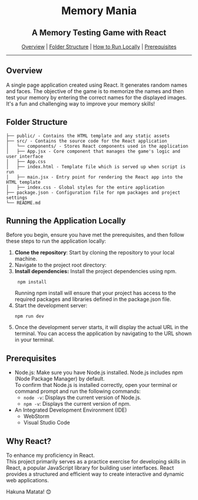 <h1 align="center">Memory Mania</h1>
<h2 align="center">A Memory Testing Game with React</h2>

<div align="center">

[Overview](#overview) |
[Folder Structure](#folder-structure) |
[How to Run Locally](#running-the-application-locally) |
[Prerequisites](#prerequisites)
</div>

---

## Overview
A single page application created using React.
It generates random names and faces.
The objective of the game is to memorize the names and then test your memory by entering the correct names for the displayed images.
It's a fun and challenging way to improve your memory skills!

## Folder Structure
```
├── public/ - Contains the HTML template and any static assets
├── src/ - Contains the source code for the React application
│   └── components/ - Stores React components used in the application
│   ├── App.jsx - Core component that manages the game's logic and user interface
│   ├── App.css
│   ├── index.html - Template file which is served up when script is run
│   ├── main.jsx - Entry point for rendering the React app into the HTML template
│   ├── index.css - Global styles for the entire application
├── package.json - Configuration file for npm packages and project settings
└── README.md
```

## Running the Application Locally
Before you begin, ensure you have met the prerequisites, and then
follow these steps to run the application locally:  
1. **Clone the repository**: Start by cloning the repository to your local machine.
2. Navigate to the project root directory:
3. **Install dependencies:** Install the project dependencies using npm.
   ```shell
    npm install
    ```
   Running npm install will ensure that your project has access to the required packages and libraries defined in the package.json file.
4. Start the development server:
    ```shell
    npm run dev
    ```
5. Once the development server starts,
   it will display the actual URL in the terminal. You can access the application by navigating to the URL shown in your terminal.

## Prerequisites
- Node.js: Make sure you have Node.js installed.
  Node.js includes npm (Node Package Manager) by default.  
  To confirm that Node.js is installed correctly, open your terminal or command prompt and run the following commands:
  - `node -v`: Displays the current version of Node.js.
  - `npm -v`: Displays the current version of npm.
- An Integrated Development Environment (IDE)
  - WebStorm
  - Visual Studio Code

## Why React?
To enhance my proficiency in React.  
This project primarily serves as a practice exercise for developing skills in React, 
a popular JavaScript library for building user interfaces. 
React provides a structured and efficient way to create interactive 
and dynamic web applications.

Hakuna Matata! 😊